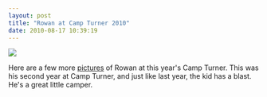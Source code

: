 ```yaml
---
layout: post
title: "Rowan at Camp Turner 2010"
date: 2010-08-17 10:39:19
---
```

[![](http://photos.thecave.com/Trips/Camp-Turner/Camp-Turner-2010/IMG0597/962430750_YYLrZ-Th.jpg)](http://photos.thecave.com/Trips/Camp-Turner/Camp-Turner-2010/13252968_uF5LP)

Here are a few more [pictures](http://photos.thecave.com/Trips/Camp-Turner/Camp-Turner-2010/13252968_uF5LP) of Rowan at this year's Camp Turner. This was his second year at Camp Turner, and just like last year, the kid has a blast. He's a great little camper.
